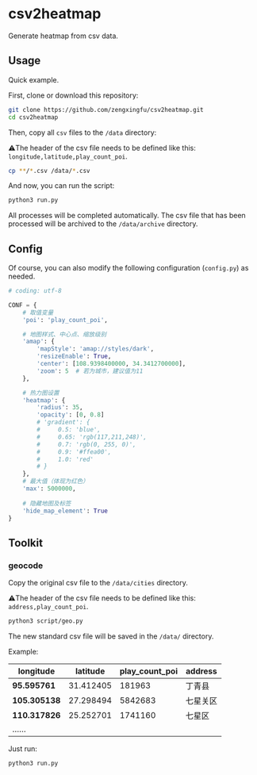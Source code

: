# csv2heatmap

Generate heatmap from csv data.

## Usage

Quick example.

First, clone or download this repository:

```bash
git clone https://github.com/zengxingfu/csv2heatmap.git
cd csv2heatmap
```

Then, copy all `csv` files to the `/data` directory:

⚠️The header of the csv file needs to be defined like this: `longitude,latitude,play_count_poi`.

```bash
cp **/*.csv /data/*.csv
```

And now, you can run the script:

```bash
python3 run.py
```

All processes will be completed automatically. The csv file that has been processed will be archived to the `/data/archive` directory.

## Config

Of course, you can also modify the following configuration (`config.py`) as needed.

```python
# coding: utf-8

CONF = {
    # 取值变量
    'poi': 'play_count_poi',

    # 地图样式、中心点、缩放级别
    'amap': {
        'mapStyle': 'amap://styles/dark',
        'resizeEnable': True,
        'center': [108.9398400000, 34.3412700000],
        'zoom': 5  # 若为城市，建议值为11
    },

    # 热力图设置
    'heatmap': {
        'radius': 35,
        'opacity': [0, 0.8]
        # 'gradient': {
        #     0.5: 'blue',
        #     0.65: 'rgb(117,211,248)',
        #     0.7: 'rgb(0, 255, 0)',
        #     0.9: '#ffea00',
        #     1.0: 'red'
        # }
    },
    # 最大值（体现为红色）
    'max': 5000000,
    
    # 隐藏地图及标签
    'hide_map_element': True
}
```

## Toolkit

### geocode

Copy the original csv file to the `/data/cities` directory.

⚠️The header of the csv file needs to be defined like this: `address,play_count_poi`.

```bash
python3 script/geo.py
```

The new standard csv file will be saved in the `/data/` directory.

Example:

| **longitude**  | **latitude** | **play_count_poi** | **address** |
| -------------- | ------------ | ------------------ | ----------- |
| **95.595761**  | 31.412405    | 181963             | 丁青县      |
| **105.305138** | 27.298494    | 5842683            | 七星关区    |
| **110.317826** | 25.252701    | 1741160            | 七星区      |
| ……             |              |                    |             |

Just run:

```bash
python3 run.py
```
